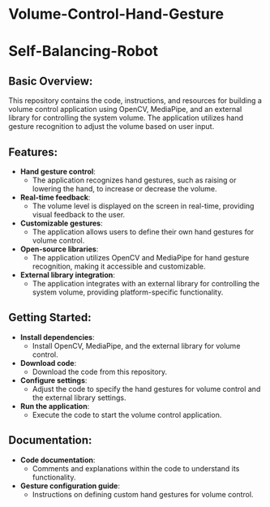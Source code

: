 # Volume-Control-Hand-Gesture
# Self-Balancing-Robot
## Basic Overview:
This repository contains the code, instructions, and resources for building a volume control application using OpenCV, MediaPipe, and an external library for controlling the system volume. 
The application utilizes hand gesture recognition to adjust the volume based on user input.

## Features:
+ **Hand gesture control**: 
  - The application recognizes hand gestures, such as raising or lowering the hand, to increase or decrease the volume.
+ **Real-time feedback**: 
  - The volume level is displayed on the screen in real-time, providing visual feedback to the user.
+ **Customizable gestures**: 
  - The application allows users to define their own hand gestures for volume control.
+ **Open-source libraries**: 
  - The application utilizes OpenCV and MediaPipe for hand gesture recognition, making it accessible and customizable.
+ **External library integration**:
  - The application integrates with an external library for controlling the system volume, providing platform-specific functionality.

## Getting Started:
+ **Install dependencies**: 
  - Install OpenCV, MediaPipe, and the external library for volume control.
+ **Download code**:
  - Download the code from this repository.
+ **Configure settings**: 
  - Adjust the code to specify the hand gestures for volume control and the external library settings.
+ **Run the application**: 
  - Execute the code to start the volume control application.

## Documentation:
+ **Code documentation**:
  - Comments and explanations within the code to understand its functionality.
+ **Gesture configuration guide**: 
  - Instructions on defining custom hand gestures for volume control.
